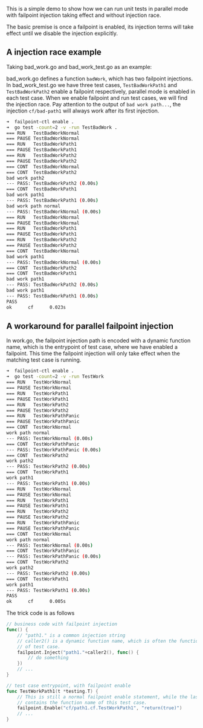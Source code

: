 This is a simple demo to show how we can run unit tests in parallel mode with failpoint injection taking effect and without injection race.

The basic premise is once a failpoint is enabled, its injection terms will take effect until we disable the injection explicitly.

## A injection race example

Taking bad_work.go and bad_work_test.go as an example:

bad_work.go defines a function `badWork`, which has two failpoint injections. In bad_work_test.go we have three test cases, `TestBadWorkPath1` and `TestBadWorkPath2` enable a failpoint respectively, parallel mode is enabled in each test case. When we enable failpoint and run test cases, we will find the injection race. Pay attention to the output of `bad work path...`, the injection `cf/bad-path1` will always work after its first injection.

```bash
➜  failpoint-ctl enable .
➜  go test -count=2 -v -run TestBadWork .
=== RUN   TestBadWorkNormal
=== PAUSE TestBadWorkNormal
=== RUN   TestBadWorkPath1
=== PAUSE TestBadWorkPath1
=== RUN   TestBadWorkPath2
=== PAUSE TestBadWorkPath2
=== CONT  TestBadWorkNormal
=== CONT  TestBadWorkPath2
bad work path2
--- PASS: TestBadWorkPath2 (0.00s)
=== CONT  TestBadWorkPath1
bad work path1
--- PASS: TestBadWorkPath1 (0.00s)
bad work path normal
--- PASS: TestBadWorkNormal (0.00s)
=== RUN   TestBadWorkNormal
=== PAUSE TestBadWorkNormal
=== RUN   TestBadWorkPath1
=== PAUSE TestBadWorkPath1
=== RUN   TestBadWorkPath2
=== PAUSE TestBadWorkPath2
=== CONT  TestBadWorkNormal
bad work path1
--- PASS: TestBadWorkNormal (0.00s)
=== CONT  TestBadWorkPath2
=== CONT  TestBadWorkPath1
bad work path1
--- PASS: TestBadWorkPath2 (0.00s)
bad work path1
--- PASS: TestBadWorkPath1 (0.00s)
PASS
ok      cf      0.023s
```

## A workaround for parallel failpoint injection

In work.go, the failpoint injection path is encoded with a dynamic function name, which is the entrypoint of test case, where we have enabled a failpoint. This time the failpoint injection will only take effect when the matching test case is running.

```bash
➜  failpoint-ctl enable .
➜  go test -count=2 -v -run TestWork
=== RUN   TestWorkNormal
=== PAUSE TestWorkNormal
=== RUN   TestWorkPath1
=== PAUSE TestWorkPath1
=== RUN   TestWorkPath2
=== PAUSE TestWorkPath2
=== RUN   TestWorkPathPanic
=== PAUSE TestWorkPathPanic
=== CONT  TestWorkNormal
work path normal
--- PASS: TestWorkNormal (0.00s)
=== CONT  TestWorkPathPanic
--- PASS: TestWorkPathPanic (0.00s)
=== CONT  TestWorkPath2
work path2
--- PASS: TestWorkPath2 (0.00s)
=== CONT  TestWorkPath1
work path1
--- PASS: TestWorkPath1 (0.00s)
=== RUN   TestWorkNormal
=== PAUSE TestWorkNormal
=== RUN   TestWorkPath1
=== PAUSE TestWorkPath1
=== RUN   TestWorkPath2
=== PAUSE TestWorkPath2
=== RUN   TestWorkPathPanic
=== PAUSE TestWorkPathPanic
=== CONT  TestWorkNormal
work path normal
--- PASS: TestWorkNormal (0.00s)
=== CONT  TestWorkPathPanic
--- PASS: TestWorkPathPanic (0.00s)
=== CONT  TestWorkPath2
work path2
--- PASS: TestWorkPath2 (0.00s)
=== CONT  TestWorkPath1
work path1
--- PASS: TestWorkPath1 (0.00s)
PASS
ok      cf      0.005s
```

The trick code is as follows

```go
// business code with failpoint injection
func() {
	// "path1." is a common injection string
	// caller2() is a dynamic function name, which is often the function name
	// of test case.
	failpoint.Inject("path1."+caller2(), func() {
		// do something
	})
	// ...
}

// test case entrypoint, with failpoint enable
func TestWorkPath1(t *testing.T) {
	// This is still a normal failpoint enable statement, while the last part
	// contains the function name of this test case.
	failpoint.Enable("cf/path1.cf.TestWorkPath1", "return(true)")
	// ...
}
```
